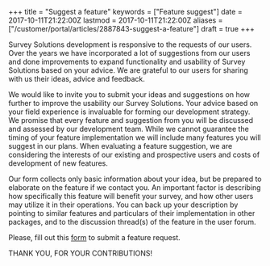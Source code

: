 +++
title = "Suggest a feature"
keywords = ["Feature suggest"]
date = 2017-10-11T21:22:00Z
lastmod = 2017-10-11T21:22:00Z
aliases = ["/customer/portal/articles/2887843-suggest-a-feature"]
draft = true
+++

Survey Solutions development is responsive to the requests of our users.
Over the years we have incorporated a lot of suggestions from our users
and done improvements to expand functionality and usability of Survey
Solutions based on your advice. We are grateful to our users for sharing
with us their ideas, advice and feedback.  
  
We would like to invite you to submit your ideas and suggestions on how
further to improve the usability our Survey Solutions. Your advice based
on your field experience is invaluable for forming our development
strategy. We promise that every feature and suggestion from you will be
discussed and assessed by our development team. While we cannot
guarantee the timing of your feature implementation we will include many
features you will suggest in our plans. When evaluating a feature
suggestion, we are considering the interests of our existing and
prospective users and costs of development of new features.   
  
Our form collects only basic information about your idea, but be
prepared to elaborate on the feature if we contact you. An important
factor is describing how specifically this feature will benefit your
survey, and how other users may utilize it in their operations. You can
back up your description by pointing to similar features and particulars
of their implementation in other packages, and to the discussion
thread(s) of the feature in the user forum.  
  
Please, fill out this
[form](https://docs.google.com/forms/d/e/1FAIpQLSc7HFPVMEhmKf7E-GFlbBYhCConJtxhO4JSEnI1Pyujw-3nXg/viewform#start=invite)
to submit a feature request.  
  
THANK YOU, FOR YOUR CONTRIBUTIONS!

